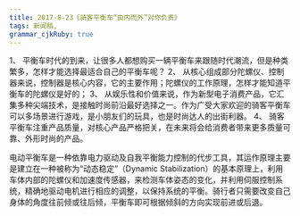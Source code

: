 ```yaml
---
title: 2017-8-23《骑客平衡车“由内而外”对你负责》 
tags: 新闻稿,
grammar_cjkRuby: true
---
```


1、	平衡车时代的到来，让很多人都想购买一辆平衡车来跟随时代潮流，但是种类繁多，怎样才能选择最适合自己的平衡车呢？
2、	从核心组成部分陀螺仪、控制器来说，控制器是核心内容，它的主要作用；陀螺仪的工作原理，怎样才能知道平衡车的陀螺仪是好的；
3、	从娱乐性和价值来说，作为新型电子消费产品，它汇集多种尖端技术，是接触时尚前沿最好选择之一。作为广受大家欢迎的骑客平衡车可以多场景进行游戏，是小朋友们的玩具，也是时尚达人的出街利器。
4、	骑客平衡车注重产品质量，对核心产品严格把关，在未来将会给消费者带来更多质量可靠、外形时尚的产品。


电动平衡车是一种依靠电力驱动及自我平衡能力控制的代步工具，其运作原理主要是建立在一种被称为“动态稳定”（Dynamic Stabilization）的基本原理上，利用车体内部的陀螺仪和加速度传感器，来检测车体姿态的变化，并利用伺服控制系统，精确地驱动电机进行相应的调整，以保持系统的平衡。骑行者只需要改变自己身体的角度往前倾或往后倾，平衡车即可根据倾斜的方向实现前进或后退。